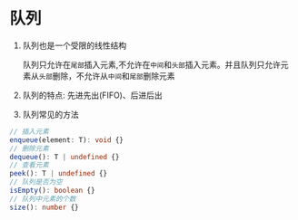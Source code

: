 # 队列

1. 队列也是一个受限的线性结构

   队列只允许在`尾部`插入元素,不允许在`中间`和`头部`插入元素。并且队列只允许元素从`头部`删除，不允许从`中间`和`尾部`删除元素

2. 队列的特点: 先进先出(FIFO)、后进后出

3. 队列常见的方法

```TypeScript
// 插入元素
enqueue(element: T): void {}
// 删除元素
dequeue(): T | undefined {}
// 查看元素
peek(): T | undefined {}
// 队列是否为空
isEmpty(): boolean {}
// 队列中元素的个数
size(): number {}
```
